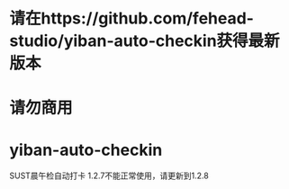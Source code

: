 # 请在https://github.com/fehead-studio/yiban-auto-checkin获得最新版本
# 请勿商用
# yiban-auto-checkin
SUST晨午检自动打卡
1.2.7不能正常使用，请更新到1.2.8
